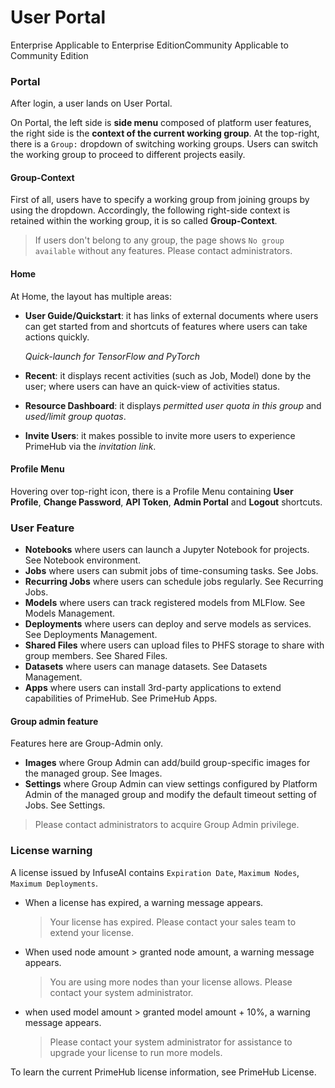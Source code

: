 # User Portal

Enterprise Applicable to Enterprise EditionCommunity Applicable to Community Edition

### Portal

After login, a user lands on User Portal.

On Portal, the left side is **side menu** composed of platform user features, the right side is the **context of the current working group**. At the top-right, there is a `Group:` dropdown of switching working groups. Users can switch the working group to proceed to different projects easily.

#### Group-Context

First of all, users have to specify a working group from joining groups by using the dropdown. Accordingly, the following right-side context is retained within the working group, it is so called **Group-Context**.

> If users don't belong to any group, the page shows `No group available` without any features. Please contact administrators.

#### Home

At Home, the layout has multiple areas:

*   **User Guide/Quickstart**: it has links of external documents where users can get started from and shortcuts of features where users can take actions quickly.

    _Quick-launch for TensorFlow and PyTorch_&#x20;
* **Recent**: it displays recent activities (such as Job, Model) done by the user; where users can have an quick-view of activities status.
* **Resource Dashboard**: it displays _permitted user quota in this group_ and _used/limit group quotas_.
* **Invite Users**: it makes possible to invite more users to experience PrimeHub via the _invitation link_.

#### Profile Menu

Hovering over top-right icon, there is a Profile Menu containing **User Profile**, **Change Password**, **API Token**, **Admin Portal** and **Logout** shortcuts.

### User Feature

* **Notebooks** where users can launch a Jupyter Notebook for projects. See Notebook environment.
* **Jobs** where users can submit jobs of time-consuming tasks. See Jobs.
* **Recurring Jobs** where users can schedule jobs regularly. See Recurring Jobs.
* **Models** where users can track registered models from MLFlow. See Models Management.
* **Deployments** where users can deploy and serve models as services. See Deployments Management.
* **Shared Files** where users can upload files to PHFS storage to share with group members. See Shared Files.
* **Datasets** where users can manage datasets. See Datasets Management.
* **Apps** where users can install 3rd-party applications to extend capabilities of PrimeHub. See PrimeHub Apps.

#### Group admin feature

Features here are Group-Admin only.

* **Images** where Group Admin can add/build group-specific images for the managed group. See Images.
* **Settings** where Group Admin can view settings configured by Platform Admin of the managed group and modify the default timeout setting of Jobs. See Settings.

> Please contact administrators to acquire Group Admin privilege.

### License warning

A license issued by InfuseAI contains `Expiration Date`, `Maximum Nodes`, `Maximum Deployments`.

*   When a license has expired, a warning message appears.

    > Your license has expired. Please contact your sales team to extend your license.
*   When used node amount > granted node amount, a warning message appears.

    > You are using more nodes than your license allows. Please contact your system administrator.
*   when used model amount > granted model amount + 10%, a warning message appears.

    > Please contact your system administrator for assistance to upgrade your license to run more models.

To learn the current PrimeHub license information, see PrimeHub License.

